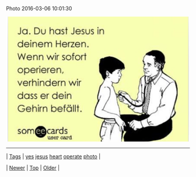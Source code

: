 <!--
title: Photo 2016-03-06 10
date: 2020-06-28T15:27:00.109Z
tags: yes, jesus, heart, operate, photo
-->


Photo 2016-03-06 10:01:30

![](140557389299-0.jpg)

<!--BOTTOM-POST-NAVIGATION-->
---

| [Tags](tags.md) | [yes](tag-yes.md) [jesus](tag-jesus.md) [heart](tag-heart.md) [operate](tag-operate.md) [photo](tag-photo.md) |

| [Newer](140496941568.md) | [Top](index.md) | [Older](140567464177.md) |